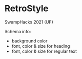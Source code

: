 # RetroStyle
SwampHacks 2021 (UF)

Schema info:
- background color
- font, color & size for heading
- font, color & size for regular text
